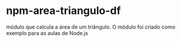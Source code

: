 # npm-area-triangulo-df
módulo que calcula a área de um triângulo. O módulo foi criado como exemplo para as aulas de Node.js
